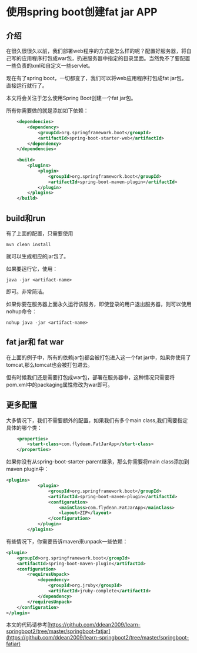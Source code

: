 # 使用spring boot创建fat jar APP

## 介绍

在很久很很久以前，我们部署web程序的方式是怎么样的呢？配置好服务器，将自己写的应用程序打包成war包，扔进服务器中指定的目录里面。当然免不了要配置一些负责的xml和自定义一些servlet。

现在有了spring boot，一切都变了，我们可以将web应用程序打包成fat jar包，直接运行就行了。

本文将会关注于怎么使用Spring Boot创建一个fat jar包。

所有你需要做的就是添加如下依赖：

~~~xml
    <dependencies>
        <dependency>
            <groupId>org.springframework.boot</groupId>
            <artifactId>spring-boot-starter-web</artifactId>
        </dependency>
    </dependencies>
    
    <build>
        <plugins>
            <plugin>
                <groupId>org.springframework.boot</groupId>
                <artifactId>spring-boot-maven-plugin</artifactId>
            </plugin>
        </plugins>
    </build>
~~~

## build和run

有了上面的配置，只需要使用

~~~
mvn clean install 
~~~

就可以生成相应的jar包了。 

如果要运行它，使用：

~~~
java -jar <artifact-name>
~~~

即可。非常简洁。

如果你要在服务器上面永久运行该服务，即使登录的用户退出服务器，则可以使用nohup命令：

~~~shell
nohup java -jar <artifact-name>
~~~

## fat jar和 fat war

在上面的例子中，所有的依赖jar包都会被打包进入这一个fat jar中，如果你使用了tomcat,那么tomcat也会被打包进去。

但有时候我们还是需要打包成war包，部署在服务器中，这种情况只需要将pom.xml中的packaging属性修改为war即可。

## 更多配置

大多情况下，我们不需要额外的配置，如果我们有多个main class,我们需要指定具体的哪个类：

~~~xml
    <properties>
        <start-class>com.flydean.FatJarApp</start-class>
    </properties>
~~~

如果你没有从spring-boot-starter-parent继承，那么你需要将main class添加到maven plugin中：

~~~xml
<plugins>
            <plugin>
                <groupId>org.springframework.boot</groupId>
                <artifactId>spring-boot-maven-plugin</artifactId>
                <configuration>
                    <mainClass>com.flydean.FatJarApp</mainClass>
                    <layout>ZIP</layout>
                </configuration>
            </plugin>
        </plugins>
~~~

有些情况下，你需要告诉maven来unpack一些依赖：

~~~xml
<plugin>
    <groupId>org.springframework.boot</groupId>
    <artifactId>spring-boot-maven-plugin</artifactId>
    <configuration>
        <requiresUnpack>
            <dependency>
                <groupId>org.jruby</groupId>
                <artifactId>jruby-complete</artifactId>
            </dependency>
        </requiresUnpack>
    </configuration>
</plugin>
~~~

本文的代码请参考[https://github.com/ddean2009/learn-springboot2/tree/master/springboot-fatjar](https://github.com/ddean2009/learn-springboot2/tree/master/springboot-fatjar)

